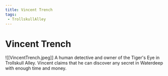 ```yaml
---
title: Vincent Trench
tags:
 - TrollskullAlley
---
```

# Vincent Trench
![[VincentTrench.jpeg]]
A human detective and owner of the Tiger's Eye in Trollskull Alley. Vincent claims that he can discover any secret in Waterdeep with enough time and money.